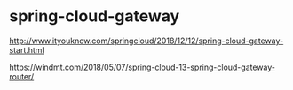 # spring-cloud-gateway
http://www.ityouknow.com/springcloud/2018/12/12/spring-cloud-gateway-start.html

https://windmt.com/2018/05/07/spring-cloud-13-spring-cloud-gateway-router/
